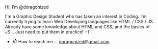 Hi, I’m @doragonized

I'm a Graphic Design Student who has taken an interest in Coding. I'm currently trying to learn Web Developing languages like HTML / CSS / JS. Already have some knowledge about HTML and CSS, and the basics of JS... Just need to put them in practice! :-)


- 📫 How to reach me ... doragonized@gmail.com
